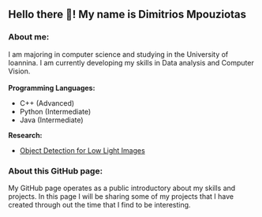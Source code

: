 ## Hello there :wave:! My name is Dimitrios Mpouziotas 

### About me:
I am majoring in computer science and studying in the University of Ioannina. I am currently developing my skills in Data analysis and Computer Vision. 
<br/><br/>
**Programming Languages:**

 - C++ (Advanced)
 - Python (Intermediate)
 - Java (Intermediate)

**Research:** <br/>
 - [Object Detection for Low Light Images](https://ieeexplore.ieee.org/document/9932921)


### About this GitHub page:
My GitHub page operates as a public introductory about my skills and projects. In this page I will be sharing some of my projects that I have created through out the time that I find to be interesting.
